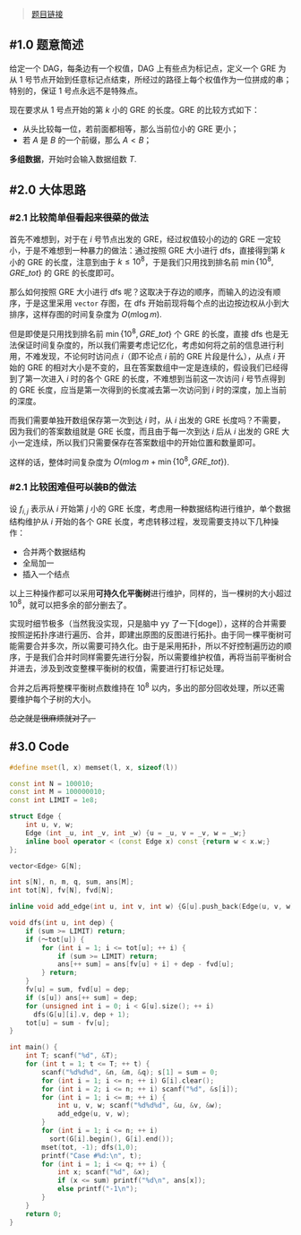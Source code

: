> [题目链接](https://acm.hdu.edu.cn/showproblem.php?pid=5118)

## #1.0 题意简述

给定一个 DAG，每条边有一个权值，DAG 上有些点为标记点，定义一个 GRE 为从 $1$ 号节点开始到任意标记点结束，所经过的路径上每个权值作为一位拼成的串；特别的，保证 $1$ 号点永远不是特殊点。

现在要求从 $1$ 号点开始的第 $k$ 小的 GRE 的长度。GRE 的比较方式如下：

- 从头比较每一位，若前面都相等，那么当前位小的 GRE 更小；
- 若 $A$ 是 $B$ 的一个前缀，那么 $A<B$；

**多组数据**，开始时会输入数据组数 $T$.

## #2.0 大体思路

### #2.1 比较简单~~但看起来很菜~~的做法

首先不难想到，对于在 $i$ 号节点出发的 GRE，经过权值较小的边的 GRE 一定较小，于是不难想到一种暴力的做法：通过按照 GRE 大小进行 dfs，直接得到第 $k$ 小的 GRE 的长度，注意到由于 $k\le10^8$，于是我们只用找到排名前 $\min\{10^8,GRE\_tot\}$ 的 GRE 的长度即可。

那么如何按照 GRE 大小进行 dfs 呢？这取决于存边的顺序，而输入的边没有顺序，于是这里采用 `vector` 存图，在 dfs 开始前现将每个点的出边按边权从小到大排序，这样存图的时间复杂度为 $O(m\log m)$.

但是即使是只用找到排名前 $\min\{10^8,GRE\_tot\}$ 个 GRE 的长度，直接 dfs 也是无法保证时间复杂度的，所以我们需要考虑记忆化，考虑如何将之前的信息进行利用，不难发现，不论何时访问点 $i$（即不论点 $i$ 前的 GRE 片段是什么），从点 $i$ 开始的 GRE 的相对大小是不变的，且在答案数组中一定是连续的，假设我们已经得到了第一次进入 $i$ 时的各个 GRE 的长度，不难想到当前这一次访问 $i$ 号节点得到的 GRE 长度，应当是第一次得到的长度减去第一次访问到 $i$ 时的深度，加上当前的深度。

而我们需要单独开数组保存第一次到达 $i$ 时，从 $i$ 出发的 GRE 长度吗？不需要，因为我们的答案数组就是 GRE 长度，而且由于每一次到达 $i$ 后从 $i$ 出发的 GRE 大小一定连续，所以我们只需要保存在答案数组中的开始位置和数量即可。

这样的话，整体时间复杂度为 $O(m\log m+\min\{10^8,GRE\_tot\})$.

### #2.1 比较困难~~但可以装B~~的做法

设 $f_{i,j}$ 表示从 $i$ 开始第 $j$ 小的 GRE 长度，考虑用一种数据结构进行维护，单个数据结构维护从 $i$ 开始的各个 GRE 长度，考虑转移过程，发现需要支持以下几种操作：

- 合并两个数据结构
- 全局加一
- 插入一个结点

以上三种操作都可以采用**可持久化平衡树**进行维护，同样的，当一棵树的大小超过 $10^8$，就可以把多余的部分删去了。

实现时细节极多（当然我没实现，只是脑中 yy 了一下[doge]），这样的合并需要按照逆拓扑序进行遍历、合并，即建出原图的反图进行拓扑。由于同一棵平衡树可能需要合并多次，所以需要可持久化。由于是采用拓扑，所以不好控制遍历边的顺序，于是我们合并时同样需要先进行分裂，所以需要维护权值，再将当前平衡树合并进去，涉及到改变整棵平衡树的权值，需要进行打标记处理。

合并之后再将整棵平衡树点数维持在 $10^8$ 以内，多出的部分回收处理，所以还需要维护每个子树的大小。

~~总之就是很麻烦就对了。~~

## #3.0 Code

``` cpp
#define mset(l, x) memset(l, x, sizeof(l))

const int N = 100010;
const int M = 100000010;
const int LIMIT = 1e8;

struct Edge {
    int u, v, w;
    Edge (int _u, int _v, int _w) {u = _u, v = _v, w = _w;}
    inline bool operator < (const Edge x) const {return w < x.w;}
};

vector<Edge> G[N];

int s[N], n, m, q, sum, ans[M];
int tot[N], fv[N], fvd[N];

inline void add_edge(int u, int v, int w) {G[u].push_back(Edge(u, v, w));}

void dfs(int u, int dep) {
    if (sum >= LIMIT) return;
    if (～tot[u]) {
        for (int i = 1; i <= tot[u]; ++ i) {
            if (sum >= LIMIT) return;
            ans[++ sum] = ans[fv[u] + i] + dep - fvd[u];
        } return;
    }
    fv[u] = sum, fvd[u] = dep;
    if (s[u]) ans[++ sum] = dep;
    for (unsigned int i = 0; i < G[u].size(); ++ i)
      dfs(G[u][i].v, dep + 1);
    tot[u] = sum - fv[u];
}

int main() {
    int T; scanf("%d", &T);
    for (int t = 1; t <= T; ++ t) {
        scanf("%d%d%d", &n, &m, &q); s[1] = sum = 0;
        for (int i = 1; i <= n; ++ i) G[i].clear();
        for (int i = 2; i <= n; ++ i) scanf("%d", &s[i]);
        for (int i = 1; i <= m; ++ i) {
            int u, v, w; scanf("%d%d%d", &u, &v, &w);
            add_edge(u, v, w);
        }
        for (int i = 1; i <= n; ++ i)
          sort(G[i].begin(), G[i].end());
        mset(tot, -1); dfs(1,0);
        printf("Case #%d:\n", t);
        for (int i = 1; i <= q; ++ i) {
            int x; scanf("%d", &x);
            if (x <= sum) printf("%d\n", ans[x]);
            else printf("-1\n");
        }
    }
    return 0;
}
```

